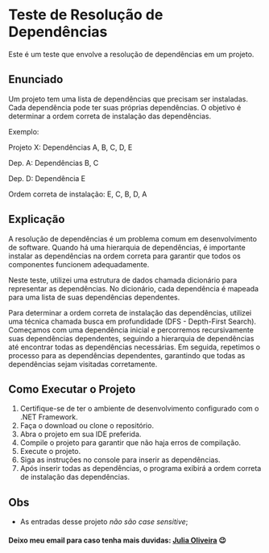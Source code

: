 # Teste de Resolução de Dependências

Este é um teste que envolve a resolução de dependências em um projeto.

## Enunciado

Um projeto tem uma lista de dependências que precisam ser instaladas. Cada dependência pode ter suas próprias dependências. O objetivo é determinar a ordem correta de instalação das dependências.

Exemplo:

Projeto X: Dependências A, B, C, D, E

Dep. A: Dependências B, C

Dep. D: Dependência E

Ordem correta de instalação: E, C, B, D, A

## Explicação

A resolução de dependências é um problema comum em desenvolvimento de software. Quando há uma hierarquia de dependências, é importante instalar as dependências na ordem correta para garantir que todos os componentes funcionem adequadamente.

Neste teste, utilizei uma estrutura de dados chamada dicionário para representar as dependências. No dicionário, cada dependência é mapeada para uma lista de suas dependências dependentes.

Para determinar a ordem correta de instalação das dependências, utilizei uma técnica chamada busca em profundidade (DFS - Depth-First Search). Começamos com uma dependência inicial e percorremos recursivamente suas dependências dependentes, seguindo a hierarquia de dependências até encontrar todas as dependências necessárias. Em seguida, repetimos o processo para as dependências dependentes, garantindo que todas as dependências sejam visitadas corretamente.

## Como Executar o Projeto

1. Certifique-se de ter o ambiente de desenvolvimento configurado com o .NET Framework.
2. Faça o download ou clone o repositório.
3. Abra o projeto em sua IDE preferida.
4. Compile o projeto para garantir que não haja erros de compilação.
5. Execute o projeto.
6. Siga as instruções no console para inserir as dependências.
7. Após inserir todas as dependências, o programa exibirá a ordem correta de instalação das dependências.


## Obs

- As entradas desse projeto *não são case sensitive*;

#### Deixo meu email para caso tenha mais duvidas: <a href = "mailto:oliveiradesilvajulia@gmail.com">Julia Oliveira</a> :wink:


